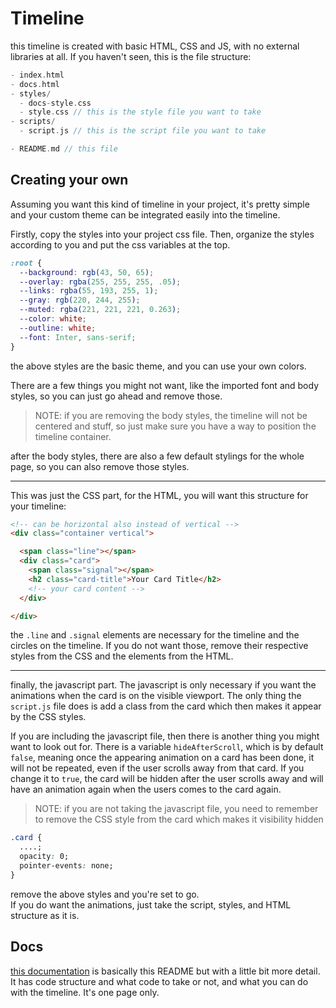 # Timeline
this timeline is created with basic HTML, CSS and JS, with no external libraries at all.
If you haven't seen, this is the file structure:

```go
- index.html
- docs.html
- styles/
  - docs-style.css
  - style.css // this is the style file you want to take
- scripts/
  - script.js // this is the script file you want to take

- README.md // this file
```

## Creating your own
Assuming you want this kind of timeline in your project, it's pretty simple and your custom theme can be integrated easily into the timeline.

Firstly, copy the styles into your project css file. Then, organize the styles according to you and put the css variables at the top.

```css
:root {
  --background: rgb(43, 50, 65);
  --overlay: rgba(255, 255, 255, .05);
  --links: rgba(55, 193, 255, 1);
  --gray: rgb(220, 244, 255);
  --muted: rgba(221, 221, 221, 0.263);
  --color: white;
  --outline: white;
  --font: Inter, sans-serif;
}
```
the above styles are the basic theme, and you can use your own colors.

There are a few things you might not want, like the imported font and body styles, so you can just go ahead and remove those.

> NOTE: if you are removing the body styles, the timeline will not be centered and stuff, so just make sure you have a way to position the timeline container.

after the body styles, there are also a few default stylings for the whole page, so you can also remove those styles.

---

This was just the CSS part, for the HTML, you will want this structure for your timeline:

```html
<!-- can be horizontal also instead of vertical -->
<div class="container vertical">

  <span class="line"></span>
  <div class="card">
    <span class="signal"></span>
    <h2 class="card-title">Your Card Title</h2>
    <!-- your card content -->
  </div>

</div>
```
the `.line` and `.signal` elements are necessary for the timeline and the circles on the timeline. If you do not want those, remove their respective styles from the CSS and the elements from the HTML.

---
finally, the javascript part. The javascript is only necessary if you want the animations when the card is on the visible viewport. The only thing the `script.js` file does is add a class from the card which then makes it appear by the CSS styles.

If you are including the javascript file, then there is another thing you might want to look out for. There is a variable `hideAfterScroll`, which is by default `false`, meaning once the appearing animation on a card has been done, it will not be repeated, even if the user scrolls away from that card.
If you change it to `true`, the card will be hidden after the user scrolls away and will have an animation again when the users comes to the card again.

> NOTE: if you are not taking the javascript file, you need to remember to remove the CSS style from the card which makes it visibility hidden


```css
.card {
  ....;
  opacity: 0;
  pointer-events: none;
}
```
remove the above styles and you're set to go.<br>
If you do want the animations, just take the script, styles, and HTML structure as it is.

## Docs
[this documentation](https://chill31-timeline.vercel.app/docs.html) is basically this README but with a little bit more detail. It has code structure and what code to take or not, and what you can do with the timeline. It's one page only.